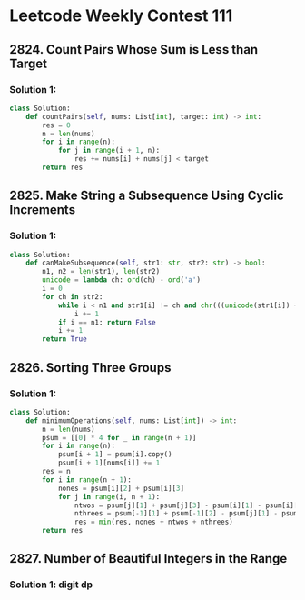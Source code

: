 # Leetcode Weekly Contest 111

## 2824. Count Pairs Whose Sum is Less than Target

### Solution 1: 

```py
class Solution:
    def countPairs(self, nums: List[int], target: int) -> int:
        res = 0
        n = len(nums)
        for i in range(n):
            for j in range(i + 1, n):
                res += nums[i] + nums[j] < target
        return res
```

## 2825. Make String a Subsequence Using Cyclic Increments

### Solution 1: 

```py
class Solution:
    def canMakeSubsequence(self, str1: str, str2: str) -> bool:
        n1, n2 = len(str1), len(str2)
        unicode = lambda ch: ord(ch) - ord('a')
        i = 0
        for ch in str2:
            while i < n1 and str1[i] != ch and chr(((unicode(str1[i]) + 1) % 26) + ord('a')) != ch:
                i += 1
            if i == n1: return False
            i += 1
        return True
```

## 2826. Sorting Three Groups

### Solution 1: 

```py
class Solution:
    def minimumOperations(self, nums: List[int]) -> int:
        n = len(nums)
        psum = [[0] * 4 for _ in range(n + 1)]
        for i in range(n):
            psum[i + 1] = psum[i].copy()
            psum[i + 1][nums[i]] += 1
        res = n
        for i in range(n + 1):
            nones = psum[i][2] + psum[i][3]
            for j in range(i, n + 1):
                ntwos = psum[j][1] + psum[j][3] - psum[i][1] - psum[i][3]
                nthrees = psum[-1][1] + psum[-1][2] - psum[j][1] - psum[j][2]
                res = min(res, nones + ntwos + nthrees)
        return res
```

## 2827. Number of Beautiful Integers in the Range

### Solution 1:  digit dp

```py

```

